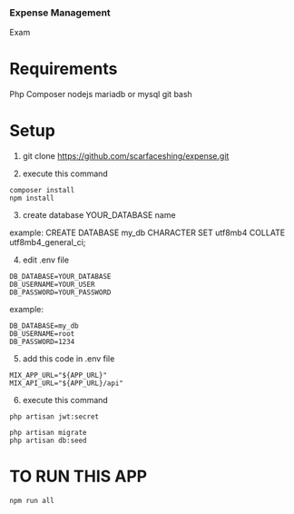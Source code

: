 ### Expense Management
 Exam

# Requirements
Php
Composer
nodejs
mariadb or mysql
git bash

# Setup

1. git clone https://github.com/scarfaceshing/expense.git

2. execute this command 
```
composer install
npm install
```

3. create database YOUR_DATABASE name

example: CREATE DATABASE my_db CHARACTER SET utf8mb4 COLLATE utf8mb4_general_ci;

4. edit .env file

```
DB_DATABASE=YOUR_DATABASE
DB_USERNAME=YOUR_USER
DB_PASSWORD=YOUR_PASSWORD
```

example: 

```
DB_DATABASE=my_db
DB_USERNAME=root
DB_PASSWORD=1234
```

5. add this code in .env file

```
MIX_APP_URL="${APP_URL}"
MIX_API_URL="${APP_URL}/api"
```

6. execute this command 

```
php artisan jwt:secret
```

```
php artisan migrate
php artisan db:seed
```

# TO RUN THIS APP
```
npm run all
```


